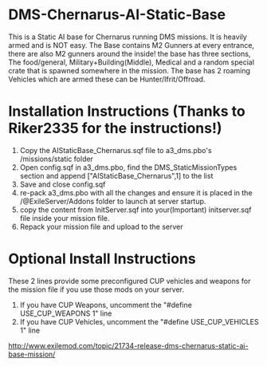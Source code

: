 # DMS-Chernarus-AI-Static-Base
This is a Static AI base for Chernarus running DMS missions. It is heavily armed and is NOT easy. The Base contains M2 Gunners at every entrance, there are also M2 gunners around the inside! the base has three sections, The food/general, Military+Building(Middle), Medical and a random special crate that is spawned somewhere in the mission. The base has 2 roaming Vehicles which are armed these can be Hunter/Ifrit/Offroad.

# Installation Instructions (Thanks to Riker2335 for the instructions!)
1. Copy the AIStaticBase_Chernarus.sqf file to a3_dms.pbo's /missions/static folder
2. Open config.sqf in a3_dms.pbo, find the DMS_StaticMissionTypes section and append ["AIStaticBase_Chernarus",1] to the list
3. Save and close config.sqf
4. re-pack a3_dms.pbo with all the changes and ensure it is placed in the /@ExileServer/Addons folder to launch at server startup.
5. copy the content from InitServer.sqf into your(Important) initserver.sqf file inside your mission file.
6. Repack your mission file and upload to the server

# Optional Install Instructions
These 2 lines provide some preconfigured CUP vehicles and weapons for the mission file if you use those mods on your server.
1. If you have CUP Weapons, uncomment the "#define USE_CUP_WEAPONS 1" line
2. If you have CUP Vehicles, uncomment the "#define USE_CUP_VEHICLES 1" line

http://www.exilemod.com/topic/21734-release-dms-chernarus-static-ai-base-mission/

